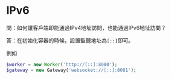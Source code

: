 # IPv6

問：如何讓客戶端即能通過IPv4地址訪問，也能通過IPv6地址訪問？

答：在初始化容器的時候，設置監聽地址為```[::]```即可。

例如
```php
$worker = new Worker('http://[::]:8080');
$gateway = new Gateway('websocket://[::]:8081');
```
